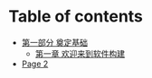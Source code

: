 # Table of contents

* [第一部分 奠定基础](README.md)
  * [第一章 欢迎来到软件构建](di-yi-bu-fen-dian-ding-ji-chu/di-yi-zhang-huan-ying-lai-dao-ruan-jian-gou-jian.md)
* [Page 2](page-2.md)
